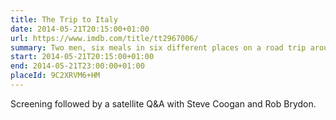 ```yaml
---
title: The Trip to Italy
date: 2014-05-21T20:15:00+01:00
url: https://www.imdb.com/title/tt2967006/
summary: Two men, six meals in six different places on a road trip around Italy. Liguria, Tuscany, Rome, Amalfi and ending in Capri.
start: 2014-05-21T20:15:00+01:00
end: 2014-05-21T23:00:00+01:00
placeId: 9C2XRVM6+HM
---
```

Screening followed by a satellite Q&A with Steve Coogan and Rob Brydon.
